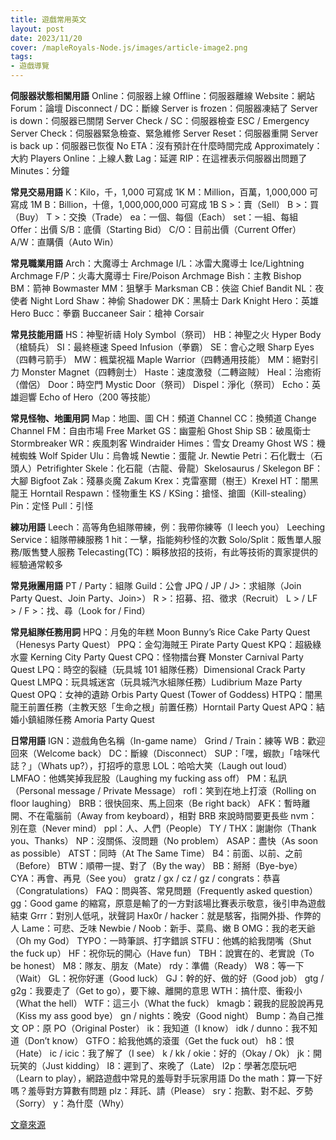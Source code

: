 ```yaml
---
title: 遊戲常用英文
layout: post
date: 2023/11/20
cover: /mapleRoyals-Node.js/images/article-image2.png
tags:
- 遊戲導覽
---
```

**伺服器狀態相關用語**
Online：伺服器上線
Offline：伺服器離線
Website：網站
Forum：論壇
Disconnect / DC：斷線
Server is frozen：伺服器凍結了
Server is down：伺服器已關閉
Server Check / SC：伺服器檢查
ESC / Emergency Server Check：伺服器緊急檢查、緊急維修
Server Reset：伺服器重開
Server is back up：伺服器已恢復
No ETA：沒有預計在什麼時間完成
Approximately：大約
Players Online：上線人數
Lag：延遲
RIP：在這裡表示伺服器出問題了
Minutes：分鐘

**常見交易用語**
K：Kilo，千，1,000 可寫成 1K
M：Million，百萬，1,000,000 可寫成 1M
B：Billion，十億，1,000,000,000 可寫成 1B
S >：賣（Sell）
B >：買（Buy）
T >：交換（Trade）
ea：一個、每個（Each）
set：一組、每組
Offer：出價
S/B：底價（Starting Bid）
C/O：目前出價（Current Offer）
A/W：直購價（Auto Win）

**常見職業用語**
Arch：大魔導士 Archmage
I/L：冰雷大魔導士 Ice/Lightning Archmage
F/P：火毒大魔導士 Fire/Poison Archmage
Bish：主教 Bishop
BM：箭神 Bowmaster
MM：狙擊手 Marksman
CB：俠盜 Chief Bandit
NL：夜使者 Night Lord
Shaw：神偷 Shadower
DK：黑騎士 Dark Knight
Hero：英雄 Hero
Bucc：拳霸 Buccaneer
Sair：槍神 Corsair

**常見技能用語**
HS：神聖祈禱 Holy Symbol（祭司）
HB：神聖之火 Hyper Body（槍騎兵）
SI：最終極速 Speed Infusion（拳霸）
SE：會心之眼 Sharp Eyes（四轉弓箭手）
MW：楓葉祝福 Maple Warrior（四轉通用技能）
MM：絕對引力 Monster Magnet（四轉劍士）
Haste：速度激發（二轉盜賊）
Heal：治癒術（僧侶）
Door：時空門 Mystic Door（祭司）
Dispel：淨化（祭司）
Echo：英雄迴響 Echo of Hero（200 等技能）

**常見怪物、地圖用詞**
Map：地圖、圖
CH：頻道 Channel
CC：換頻道 Change Channel
FM：自由市場 Free Market
GS：幽靈船 Ghost Ship
SB：破風衛士 Stormbreaker
WR：疾風刺客 Windraider
Himes：雪女 Dreamy Ghost
WS：機械蜘蛛 Wolf Spider
Ulu：烏魯城
Newtie：蛋龍 Jr. Newtie
Petri：石化戰士（石頭人）Petrifighter
Skele：化石龍（古龍、骨龍）Skelosaurus / Skelegon
BF：大腳 Bigfoot
Zak：殘暴炎魔 Zakum
Krex：克雷塞爾（樹王）Krexel
HT：闇黑龍王 Horntail
Respawn：怪物重生
KS / KSing：搶怪、搶圖（Kill-stealing）
Pin：定怪
Pull：引怪

**練功用語**
Leech：高等角色組隊帶練，例：我帶你練等（I leech you）
Leeching Service：組隊帶練服務
1 hit：一擊，指能夠秒怪的次數
Solo/Split：販售單人服務/販售雙人服務
Telecasting(TC)：瞬移放招的技術，有此等技術的賣家提供的經驗通常較多

**常見揪團用語**
PT / Party：組隊
Guild：公會
JPQ / JP / J>：求組隊（Join Party Quest、Join Party、Join>）
R >：招募、招、徵求（Recruit）
L > / LF > / F >：找、尋（Look for / Find）

**常見組隊任務用詞**
HPQ：月兔的年糕 Moon Bunny’s Rice Cake Party Quest（Henesys Party Quest）
PPQ：金勾海賊王 Pirate Party Quest
KPQ：超級綠水靈 Kerning City Party Quest
CPQ：怪物擂台賽 Monster Carnival Party Quest
LPQ：時空的裂縫（玩具城 101 組隊任務）Dimensional Crack Party Quest
LMPQ：玩具城迷宮（玩具城汽水組隊任務）Ludibrium Maze Party Quest
OPQ：女神的遺跡 Orbis Party Quest (Tower of Goddess)
HTPQ：闇黑龍王前置任務（主教天怒「生命之根」前置任務）Horntail Party Quest
APQ：結婚小鎮組隊任務 Amoria Party Quest

**日常用語**
IGN：遊戲角色名稱（In-game name）
Grind / Train：練等
WB：歡迎回來（Welcome back）
DC：斷線（Disconnect）
SUP：「嘿，蝦款」「啥咪代誌？」（Whats up?），打招呼的意思
LOL：哈哈大笑（Laugh out loud）
LMFAO：他媽笑掉我屁股（Laughing my fucking ass off）
PM：私訊（Personal message / Private Message）
rofl：笑到在地上打滾（Rolling on floor laughing）
BRB：很快回來、馬上回來（Be right back）
AFK：暫時離開、不在電腦前（Away from keyboard），相對 BRB 來說時間要更長些
nvm：別在意（Never mind）
ppl：人、人們（People）
TY / THX：謝謝你（Thank you、Thanks）
NP：沒關係、沒問題（No problem）
ASAP：盡快（As soon as possible）
ATST：同時（At The Same Time）
B4：前面、以前、之前（Before）
BTW：順帶一提、對了（By the way）
BB：掰掰（Bye-bye）
CYA：再會、再見（See you）
gratz / gx / cz / gz / congrats：恭喜（Congratulations）
FAQ：問與答、常見問題（Frequently asked question）
gg：Good game 的縮寫，原意是輸了的一方對該場比賽表示敬意，後引申為遊戲結束
Grrr：對別人低吼，狀聲詞
Hax0r / hacker：就是駭客，指開外掛、作弊的人
Lame：可悲、乏味
Newbie / Noob：新手、菜鳥、嫩 B
OMG：我的老天爺（Oh my God）
TYPO：一時筆誤、打字錯誤
STFU：他媽的給我閉嘴（Shut the fuck up）
HF：祝你玩的開心（Have fun）
TBH：說實在的、老實說（To be honest）
M8：隊友、朋友（Mate）
rdy：準備（Ready）
W8：等一下（Wait）
GL：祝你好運（Good luck）
GJ：幹的好、做的好（Good job）
gtg / g2g：我要走了（Get to go），要下線、離開的意思
WTH：搞什麼、衝殺小（What the hell）
WTF：這三小（What the fuck）
kmagb：親我的屁股說再見（Kiss my ass good bye）
gn / nights：晚安（Good night）
Bump：為自己推文
OP：原 PO（Original Poster）
ik：我知道（I know）
idk / dunno：我不知道（Don’t know）
GTFO：給我他媽的滾蛋（Get the fuck out）
h8：恨（Hate）
ic / icic：我了解了（I see）
k / kk / okie：好的（Okay / Ok）
jk：開玩笑的（Just kidding）
l8：遲到了、來晚了（Late）
l2p：學著怎麼玩吧（Learn to play），網路遊戲中常見的羞辱對手玩家用語
Do the math：算一下好嗎？羞辱對方算數有問題
plz：拜託、請（Please）
sry：抱歉、對不起、歹勢（Sorry）
y：為什麼（Why）


[文章來源](https://mapleroyals.net/noobs-guides/commonly-used-english)